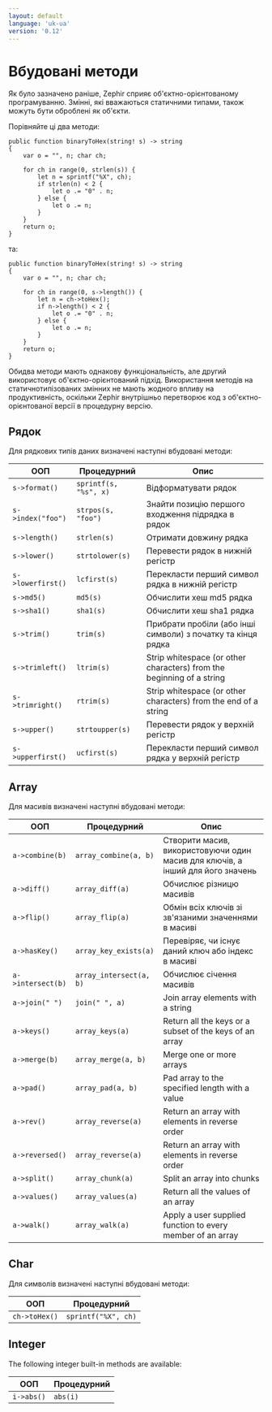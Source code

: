 ```yaml
---
layout: default
language: 'uk-ua'
version: '0.12'
---
```


# Вбудовані методи

Як було зазначено раніше, Zephir сприяє об'єктно-орієнтованому програмуванню. Змінні, які вважаються статичними типами, також можуть бути оброблені як об'єкти.

Порівняйте ці два методи:

```zephir
public function binaryToHex(string! s) -> string
{
    var o = "", n; char ch;

    for ch in range(0, strlen(s)) {
        let n = sprintf("%X", ch);
        if strlen(n) < 2 {
            let o .= "0" . n;
        } else {
            let o .= n;
        }
    }
    return o;
}
```

та:

```zephir
public function binaryToHex(string! s) -> string
{
    var o = "", n; char ch;

    for ch in range(0, s->length()) {
        let n = ch->toHex();
        if n->length() < 2 {
            let o .= "0" . n;
        } else {
            let o .= n;
        }
    }
    return o;
}
```

Обидва методи мають однакову функціональність, але другий використовує об'єктно-орієнтований підхід. Використання методів на статичнотипізованих змінних не мають жодного впливу на продуктивність, оскільки Zephir внутрішньо перетворює код з об'єктно-орієнтованої версії в процедурну версію.

<a id='string'></a>

## Рядок

Для рядкових типів даних визначені наступні вбудовані методи:

| ООП                  | Процедурний           | Опис                                                                  |
| -------------------- | --------------------- | --------------------------------------------------------------------- |
| `s->format()`     | `sprintf(s, "%s", x)` | Відформатувати рядок                                                  |
| `s->index("foo")` | `strpos(s, "foo")`    | Знайти позицію першого входження підрядка в рядок                     |
| `s->length()`     | `strlen(s)`           | Отримати довжину рядка                                                |
| `s->lower()`      | `strtolower(s)`       | Перевести рядок в нижній регістр                                      |
| `s->lowerfirst()` | `lcfirst(s)`          | Перекласти перший символ рядка в нижній регістр                       |
| `s->md5()`        | `md5(s)`              | Обчислити хеш md5 рядка                                               |
| `s->sha1()`       | `sha1(s)`             | Обчислити хеш sha1 рядка                                              |
| `s->trim()`       | `trim(s)`             | Прибрати пробіли (або інші символи) з початку та кінця рядка          |
| `s->trimleft()`   | `ltrim(s)`            | Strip whitespace (or other characters) from the beginning of a string |
| `s->trimright()`  | `rtrim(s)`            | Strip whitespace (or other characters) from the end of a string       |
| `s->upper()`      | `strtoupper(s)`       | Перевести рядок у верхній регістр                                     |
| `s->upperfirst()` | `ucfirst(s)`          | Перекласти перший символ рядка у верхній регістр                      |

<a id='array'></a>

## Array

Для масивів визначені наступні вбудовані методи:

| ООП                  | Процедурний             | Опис                                                                           |
| -------------------- | ----------------------- | ------------------------------------------------------------------------------ |
| `a->combine(b)`   | `array_combine(a, b)`   | Створити масив, використовуючи один масив для ключів, а інший для його значень |
| `a->diff()`       | `array_diff(a)`         | Обчислює різницю масивів                                                       |
| `a->flip()`       | `array_flip(a)`         | Обмін всіх ключів зі зв'язаними значеннями в масиві                            |
| `a->hasKey()`     | `array_key_exists(a)`   | Перевіряє, чи існує даний ключ або індекс в масиві                             |
| `a->intersect(b)` | `array_intersect(a, b)` | Обчислює січення масивів                                                       |
| `a->join(" ")`    | `join(" ", a)`          | Join array elements with a string                                              |
| `a->keys()`       | `array_keys(a)`         | Return all the keys or a subset of the keys of an array                        |
| `a->merge(b)`     | `array_merge(a, b)`     | Merge one or more arrays                                                       |
| `a->pad()`        | `array_pad(a, b)`       | Pad array to the specified length with a value                                 |
| `a->rev()`        | `array_reverse(a)`      | Return an array with elements in reverse order                                 |
| `a->reversed()`   | `array_reverse(a)`      | Return an array with elements in reverse order                                 |
| `a->split()`      | `array_chunk(a)`        | Split an array into chunks                                                     |
| `a->values()`     | `array_values(a)`       | Return all the values of an array                                              |
| `a->walk()`       | `array_walk(a)`         | Apply a user supplied function to every member of an array                     |

<a id='char'></a>

## Char

Для символів визначені наступні вбудовані методи:

| ООП              | Процедурний         |
| ---------------- | ------------------- |
| `ch->toHex()` | `sprintf("%X", ch)` |

<a id='integer'></a>

## Integer

The following integer built-in methods are available:

| ООП           | Процедурний |
| ------------- | ----------- |
| `i->abs()` | `abs(i)`    |